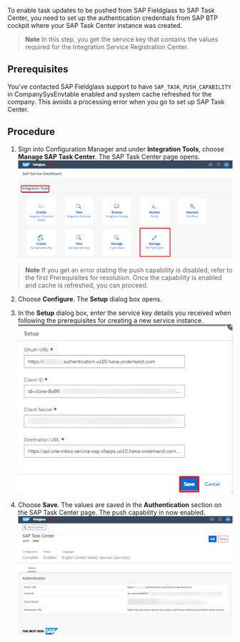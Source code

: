 To enable task updates to be pushed from SAP Fieldglass to SAP Task Center, you need to set up the authentication credentials from SAP BTP cockpit where your SAP Task Center instance was created.
>**Note**
>In this step, you get the service key that contains the values required for the Integration Service Registration Center.

## Prerequisites
You've contacted SAP Fieldglass support to have `SAP_TASK_PUSH_CAPABILITY` in CompanySysEnvtable enabled and system cache refreshed for the company. This avoids a processing error when you go to set up SAP Task Center.

## Procedure
1. Sign into Configuration Manager and under **Integration Tools**, choose **Manage SAP Task Center**. The SAP Task Center page opens.
![Push Task 1](images/M1.png)
>**Note**
>If you get an error stating the push capability is disabled, refer to the first Prerequisites for resolution. Once the capability is enabled and cache is refreshed, you can proceed.

2. Choose **Configure**. The **Setup** dialog box opens.
3. In the **Setup** dialog box, enter the service key details you received when following the prerequisites for creating a new service instance.  
![Push Task 2](images/M2.png)

4. Choose **Save**. The values are saved in the **Authentication** section on the SAP Task Center page. The push capability in now enabled.  
![Push Task 3](images/M3.png)
